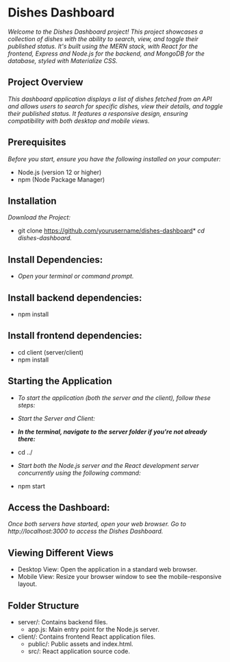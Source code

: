# Dishes Dashboard

*Welcome to the Dishes Dashboard project! This project showcases a collection of dishes with the ability to search, view, and toggle their published status. It's built using the MERN stack, with React for the frontend, Express and Node.js for the backend, and MongoDB for the database, styled with Materialize CSS.*

## Project Overview
*This dashboard application displays a list of dishes fetched from an API and allows users to search for specific dishes, view their details, and toggle their published status. It features a responsive design, ensuring compatibility with both desktop and mobile views.*

## Prerequisites
*Before you start, ensure you have the following installed on your computer:*

* Node.js (version 12 or higher)
* npm (Node Package Manager)

## Installation
*Download the Project:*
 * git clone <https://github.com/yourusername/dishes-dashboard>*
*cd dishes-dashboard.*

## Install Dependencies:
* *Open your terminal or command prompt.*

## Install backend dependencies:
* npm install

## Install frontend dependencies:
* cd client (server/client)
* npm install

## Starting the Application
*  *To start the application (both the server and the client), follow these steps:*

* *Start the Server and Client:*
* __*In the terminal, navigate to the server folder if you're not already there:*__

* cd ../

* *Start both the Node.js server and the React development server concurrently using the following command:*

* npm start

## Access the Dashboard:
*Once both servers have started, open your web browser.*
*Go to http://localhost:3000 to access the Dishes Dashboard.*

##  Viewing Different Views
* Desktop View: Open the application in a standard web browser.
* Mobile View: Resize your browser window to see the mobile-responsive layout.


## Folder Structure

* server/: Contains backend files.
    - app.js: Main entry point for the Node.js server.
* client/: Contains frontend React application files.
    - public/: Public assets and index.html.
    - src/: React application source code.


